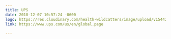 ```yaml
---
title: UPS
date: 2018-12-07 10:57:24 -0600
logo: https://res.cloudinary.com/health-wildcatters/image/upload/v1544201899/ups.png
link: https://www.ups.com/us/en/global.page

---
```


